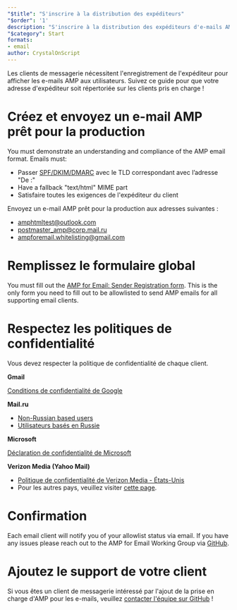 ```yaml
---
"$title": "S'inscrire à la distribution des expéditeurs"
"$order": '1'
description: "S'inscrire à la distribution des expéditeurs d'e-mails AMP"
"$category": Start
formats:
- email
author: CrystalOnScript
---
```


Les clients de messagerie nécessitent l'enregistrement de l'expéditeur pour afficher les e-mails AMP aux utilisateurs. Suivez ce guide pour que votre adresse d'expéditeur soit répertoriée sur les clients pris en charge !

# Créez et envoyez un e-mail AMP prêt pour la production

You must demonstrate an understanding and compliance of the AMP email format. Emails must:

- Passer [SPF/DKIM/DMARC](https://support.google.com/a/answer/33786?hl=en) avec le TLD correspondant avec l’adresse "De :"
- Have a fallback "text/html" MIME part
- Satisfaire toutes les exigences de l'expéditeur du client

Envoyez un e-mail AMP prêt pour la production aux adresses suivantes :

- amphtmltest@outlook.com
- postmaster_amp@corp.mail.ru
- ampforemail.whitelisting@gmail.com

# Remplissez le formulaire global

You must fill out the [AMP for Email: Sender Registration form](https://docs.google.com/forms/d/e/1FAIpQLSdso95e7UDLk_R-bnpzsAmuUMDQEMUgTErcfGGItBDkghHU2A/viewform?gxids=7628). This is the only form you need to fill out to be allowlisted to send AMP emails for all supporting email clients.

# Respectez les politiques de confidentialité

Vous devez respecter la politique de confidentialité de chaque client.

**Gmail**

[Conditions de confidentialité de Google](https://policies.google.com/privacy)

**Mail.ru**

- [Non-Russian based users](https://help.mail.ru/engmail-help/privacy)
- [Utilisateurs basés en Russie](https://agent.mail.ru/legal/privacypolicy/en)

**Microsoft**

[Déclaration de confidentialité de Microsoft](https://privacy.microsoft.com/en-us/privacystatement)

**Verizon Media (Yahoo Mail)**

- [Politique de confidentialité de Verizon Media - États-Unis](https://www.verizonmedia.com/policies/us/en/verizonmedia/privacy/index.html)
- Pour les autres pays, veuillez visiter [cette page](https://www.verizonmedia.com/policies/).

# Confirmation

Each email client will notify you of your allowlist status via email. If you have any issues please reach out to the AMP for Email Working Group via [GitHub](https://github.com/ampproject/wg-amp4email).

# Ajoutez le support de votre client

Si vous êtes un client de messagerie intéressé par l'ajout de la prise en charge d'AMP pour les e-mails, veuillez [contacter l'équipe sur GitHub](https://github.com/ampproject/wg-amp4email/) !
